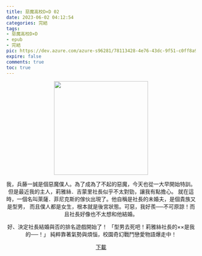 ```yaml
---
title: 惡魔高校D×D 02
date: 2023-06-02 04:12:54
categories: 完結
tags:
- 惡魔高校D×D
- epub
- 完結
pic: https://dev.azure.com/azure-s96281/78113428-4e76-43dc-9f51-c0ff8a913055/_apis/git/repositories/a379171b-de46-4c10-9b0d-00da23959885/items?path=/Epub%20Cover/%E6%83%A1%E9%AD%94%E9%AB%98%E6%A0%A1D%C3%97D-02.jpg&versionDescriptor%5BversionOptions%5D=0&versionDescriptor%5BversionType%5D=0&versionDescriptor%5Bversion%5D=main&resolveLfs=true&%24format=octetStream&api-version=5.0
expire: false
comments: true
toc: true
---
```


<div style="text-align:center" class="kratos-post-content">

<img width="250px" src="https://dev.azure.com/azure-s96281/78113428-4e76-43dc-9f51-c0ff8a913055/_apis/git/repositories/a379171b-de46-4c10-9b0d-00da23959885/items?path=/Epub%20Cover/%E6%83%A1%E9%AD%94%E9%AB%98%E6%A0%A1D%C3%97D-02.jpg&versionDescriptor%5BversionOptions%5D=0&versionDescriptor%5BversionType%5D=0&versionDescriptor%5Bversion%5D=main&resolveLfs=true&%24format=octetStream&api-version=5.0">

<p>
我，兵藤一誠是個惡魔僕人。為了成為了不起的惡魔，今天也從一大早開始特訓。
但是最近我的主人，莉雅絲．吉蒙里社長似乎不太對勁，讓我有點擔心。
就在這時，一個名叫萊薩．菲尼克斯的傢伙出現了。他自稱是社長的未婚夫，是個貴族又是型男，
而且僕人都是女生，根本就是後宮狀態。可惡，我好羨──不可原諒！而且社長好像也不太想和他結婚。

 

好、決定社長結婚與否的排名遊戲開始了！
「型男去死吧！莉雅絲社長的××是我的──！」
純粹靠著氣勢與煩惱，校園奇幻戰鬥戀愛物語爆走中！
</p>

<p>
<a href="https://epubdatabase.azurewebsites.net/EBOOKS/EPUB/完結/惡魔高校D×D/惡魔高校D×D/02%E6%83%A1%E9%AD%94%E9%AB%98%E6%A0%A1D%C3%97D.epub?download=1">下載</a>
</p>

</div>
